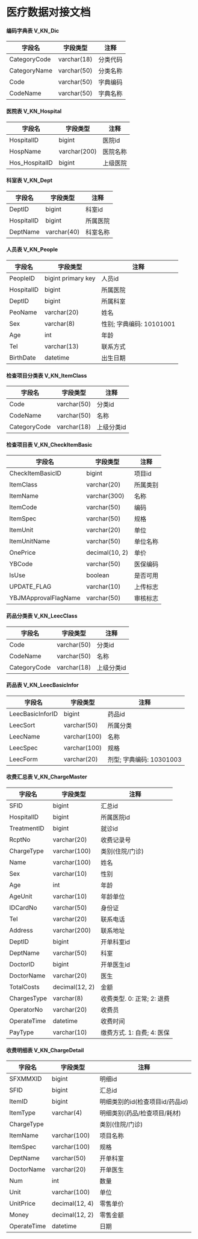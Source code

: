 # 医疗数据对接文档

#### 编码字典表 V_KN_Dic

| 字段名 | 字段类型 | 注释 |
| --- | --- | --- |
| CategoryCode | varchar(18) | 分类代码 |
| CategoryName | varchar(50) | 分类名称 |
| Code | varchar(50) | 字典编码 |
| CodeName | varchar(50) | 字典名称 |

#### 医院表 V_KN_Hospital

| 字段名 | 字段类型 | 注释 |
| --- | --- | --- |
| HospitalID | bigint | 医院id |
| HospName | varchar(200) | 医院名称 |
| Hos_HospitalID | bigint | 上级医院 |

#### 科室表 V_KN_Dept

| 字段名 | 字段类型 | 注释 |
| --- | --- | --- |
| DeptID | bigint | 科室id |
| HospitalID | bigint | 所属医院 |
| DeptName | varchar(40) | 科室名称 |

#### 人员表 V_KN_People

| 字段名 | 字段类型 | 注释 |
| --- | --- | --- |
| PeopleID | bigint primary key | 人员id |
| HospitalID | bigint | 所属医院 |
| DeptID | bigint | 所属科室 |
| PeoName | varchar(20) | 姓名 |
| Sex | varchar(8) | 性别; 字典编码: 10101001 |
| Age | int | 年龄 |
| Tel | varchar(13) | 联系方式 |
| BirthDate | datetime | 出生日期 |

#### 检查项目分类表 V_KN_ItemClass

| 字段名 | 字段类型 | 注释 |
| --- | --- | --- |
| Code | varchar(50) | 分类id |
| CodeName | varchar(50) | 名称 |
| CategoryCode | varchar(18) | 上级分类id |

#### 检查项目表 V_KN_CheckItemBasic

| 字段名 | 字段类型 | 注释 |
| --- | --- | --- |
| CheckItemBasicID | bigint | 项目id |
| ItemClass | varchar(20) | 所属类别 |
| ItemName | varchar(300) | 名称 |
| ItemCode | varchar(50) | 编码 |
| ItemSpec | varchar(50) | 规格 |
| ItemUnit | varchar(20) | 单位 |
| ItemUnitName | varchar(50) | 单位名称 |
| OnePrice | decimal(10, 2) | 单价 |
| YBCode | varchar(50) | 医保编码 |
| IsUse | boolean | 是否可用 |
| UPDATE_FLAG | varchar(10) | 上传标志 |
| YBJMApprovalFlagName | varchar(50) | 审核标志 |

#### 药品分类表 V_KN_LeecClass

| 字段名 | 字段类型 | 注释 |
| --- | --- | --- |
| Code | varchar(50) | 分类id |
| CodeName | varchar(50) | 名称 |
| CategoryCode | varchar(18) | 上级分类id |

#### 药品表 V_KN_LeecBasicInfor

| 字段名 | 字段类型 | 注释 |
| --- | --- | --- |
| LeecBasicInforID | bigint | 药品id |
| LeecSort | varchar(50) | 所属分类 |
| LeecName | varchar(100) | 名称 |
| LeecSpec | varchar(100) | 规格 |
| LeecForm | varchar(20) | 剂型; 字典编码: 10301003 |

#### 收费汇总表 V_KN_ChargeMaster

| 字段名 | 字段类型 | 注释 |
| --- | --- | --- |
| SFID | bigint | 汇总id |
| HospitalID | bigint| 所属医院id |
| TreatmentID | bigint | 就诊id|
| RcptNo | varchar(20) | 收费记录号|
| ChargeType | varchar(100) | 类别(住院/门诊) |
| Name | varchar(100) | 姓名 |
| Sex | varchar(10) | 性别 |
| Age | int | 年龄 |
| AgeUnit | varchar(10) | 年龄单位 |
| IDCardNo | varchar(50) | 身份证 |
| Tel | varchar(20) | 联系电话 |
| Address | varchar(200) | 联系地址 |
| DeptID | bigint | 开单科室id |
| DeptName | varchar(50) | 科室 |
| DoctorID | bigint | 开单医生id |
| DoctorName | varchar(20) | 医生 |
| TotalCosts | decimal(12, 2) | 金额 |
| ChargesType | varchar(8) | 收费类型. 0: 正常; 2: 退费 |
| OperatorNo | varchar(20) | 收费员 |
| OperateTime | datetime | 收费时间 |
| PayType | varchar(10) | 缴费方式. 1: 自费; 4: 医保 |

#### 收费明细表 V_KN_ChargeDetail

| 字段名 | 字段类型 | 注释 |
| --- | --- | --- |
| SFXMMXID | bigint | 明细id |
| SFID | bigint | 汇总id |
| ItemID | bigint | 明细类别的id(检查项目id/药品id)|
| ItemType | varchar(4) | 明细类别(药品/检查项目/耗材) |
| ChargeType | | 类别(住院/门诊) |
| ItemName | varchar(100) | 项目名称 |
| ItemSpec | varchar(100) | 规格 |
| DeptName | varchar(50) | 开单科室 |
| DoctorName | varchar(20) | 开单医生 |
| Num | int | 数量 |
| Unit | varchar(100) | 单位 |
| UnitPrice | decimal(12, 4) | 零售单价 |
| Money | decimal(12, 2) | 零售金额 |
| OperateTime | datetime | 日期 |
